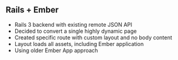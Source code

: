 ##  Rails + Ember

* Rails 3 backend with existing remote JSON API
* Decided to convert a single highly dynamic page
* Created specific route with custom layout and no body content
* Layout loads all assets, including Ember application
* Using older Ember App approach
